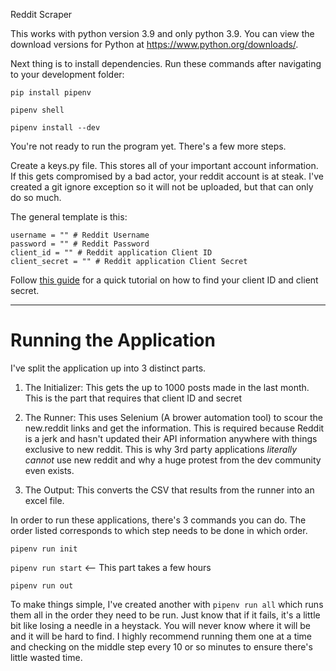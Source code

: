 Reddit Scraper

This works with python version 3.9 and only python 3.9. You can view the download versions for Python at https://www.python.org/downloads/. 

Next thing is to install dependencies. Run these commands after navigating to your development folder:

```
pip install pipenv

pipenv shell

pipenv install --dev
```

You're not ready to run the program yet. There's a few more steps.

Create a keys.py file. This stores all of your important account information. If this gets compromised by a bad actor, your reddit account is at steak. I've created a git ignore exception so it will not be uploaded, but that can only do so much.

The general template is this:

```
username = "" # Reddit Username
password = "" # Reddit Password
client_id = "" # Reddit application Client ID
client_secret = "" # Reddit application Client Secret
```

Follow [this guide](https://www.geeksforgeeks.org/how-to-get-client_id-and-client_secret-for-python-reddit-api-registration/) for a quick tutorial on how to find your client ID and client secret.

----

# Running the Application

I've split the application up into 3 distinct parts. 

1) The Initializer: This gets the up to 1000 posts made in the last month. This is the part that requires that client ID and secret

2) The Runner: This uses Selenium (A brower automation tool) to scour the new.reddit links and get the information. This is required because Reddit is a jerk and hasn't updated their API information anywhere with things exclusive to new reddit. This is why 3rd party applications *literally cannot* use new reddit and why a huge protest from the dev community even exists.

3) The Output: This converts the CSV that results from the runner into an excel file.

In order to run these applications, there's 3 commands you can do. The order listed corresponds to which step needs to be done in which order.

`pipenv run init`

`pipenv run start` <-- This part takes a few hours

`pipenv run out`

To make things simple, I've created another with `pipenv run all` which runs them all in the order they need to be run. Just know that if it fails, it's a little bit like losing a needle in a heystack. You will never know where it will be and it will be hard to find. I highly recommend running them one at a time and checking on the middle step every 10 or so minutes to ensure there's little wasted time.